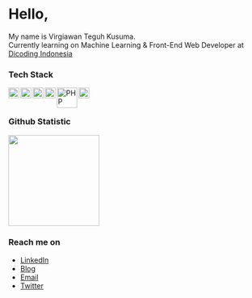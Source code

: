 <!-- ### Hello World! -->
<!--
<ul>
  <li><a href="https://www.linkedin.com/in/virgiawankusuma/" target="_blank">In</a></li>
  <li><a href="https://www.instagram.com/virgiawankusuma/" target="_blank">IG</a></li>
  <li><a href="https://www.youtube.com/channel/UCFJHRxqnGJw1A9AKG0Xq8gA" target="_blank">YT</a></li>
</ul>
**virgiawankusuma/virgiawankusuma** is a ✨ _special_ ✨ repository because its `README.md` (this file) appears on your GitHub profile.

Here are some ideas to get you started:

- 🔭 I’m currently working on ...
- 🌱 I’m currently learning ...
- 👯 I’m looking to collaborate on ...
- 🤔 I’m looking for help with ...
- 💬 Ask me about ...
- 📫 How to reach me: ...
- 😄 Pronouns: ...
- ⚡ Fun fact: ...
-->
# Hello, 
My name is Virgiawan Teguh Kusuma.  
Currently learning on Machine Learning & Front-End Web Developer at [Dicoding Indonesia](dicoding.com)
<!-- I'm a young soul who desires to try everything. -->
<!-- Perkenalkan nama saya **Virgiawan Teguh Kusuma**.
Saya seorang **sebagian text hilang..** -->

### Tech Stack
<a href="html.com"><img align="left" alt="HTML5" title="HTML5" width="21px" src="https://www.w3.org/html/logo/downloads/HTML5_Badge.svg" /></a>
<a href="#"><img align="left" alt="CSS3" title="CSS3" width="21px" src="https://upload.wikimedia.org/wikipedia/commons/6/62/CSS3_logo.svg" /></a>
<a href="javascript.com"><img align="left" alt="JavaScript" title="JavaScript" width="21px" src="https://upload.wikimedia.org/wikipedia/commons/thumb/9/99/Unofficial_JavaScript_logo_2.svg/2048px-Unofficial_JavaScript_logo_2.svg.png" /></a>
<a href="bootstrap.com"><img align="left" alt="Bootstrap" title="Bootstrap" width="21px" src="https://avatars.githubusercontent.com/u/2918581?s=280&v=4" /></a>
<a href="php.net"><img align="left" alt="PHP" title="PHP" width="40px" src="https://www.php.net//images/logos/new-php-logo.svg" /></a>
<a href="codeigniter.com"><img align="left" alt="CodeIgniter" title="CodeIgniter" width="21px" src="https://www.shareicon.net/data/2015/10/11/119658_development_431x512.png" /></a>
<br>
<br>

### Github Statistic
<p align="left">
<!-- <a href="https://github.com/virgiawankusuma">
  <img height="180em" src="https://github-readme-stats-eight-theta.vercel.app/api?username=virgiawankusuma&show_icons=true&theme=buefy&include_all_commits=true&count_private=true"/> -->
  <img height="180em" src="https://github-readme-stats-eight-theta.vercel.app/api/top-langs/?username=virgiawankusuma&layout=compact&langs_count=8&theme=buefy"/>
</a>
</p>

### Reach me on
- [LinkedIn](https://linkedin.com/in/virgiawankusuma/)
- [Blog](https://virgiawan.id)
- [Email](mailto:m218r6173@dicoding.org)
- [Twitter](https://twitter.com/virgiawankusuma)
